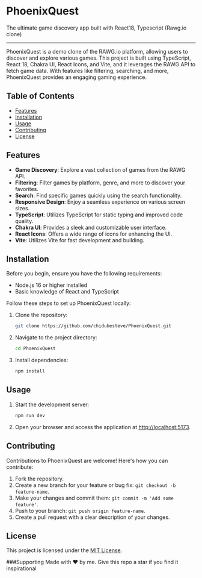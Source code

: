 # PhoenixQuest
The ultimate game discovery app built with React18, Typescript (Rawg.io clone)

---

PhoenixQuest is a demo clone of the RAWG.io platform, allowing users to discover and explore various games. This project is built using TypeScript, React 18, Chakra UI, React Icons, and Vite, and it leverages the RAWG API to fetch game data. With features like filtering, searching, and more, PhoenixQuest provides an engaging gaming experience.

## Table of Contents

- [Features](#features)
- [Installation](#installation)
- [Usage](#usage)
- [Contributing](#contributing)
- [License](#license)

## Features

- **Game Discovery**: Explore a vast collection of games from the RAWG API.
- **Filtering**: Filter games by platform, genre, and more to discover your favorites.
- **Search**: Find specific games quickly using the search functionality.
- **Responsive Design**: Enjoy a seamless experience on various screen sizes.
- **TypeScript**: Utilizes TypeScript for static typing and improved code quality.
- **Chakra UI**: Provides a sleek and customizable user interface.
- **React Icons**: Offers a wide range of icons for enhancing the UI.
- **Vite**: Utilizes Vite for fast development and building.

## Installation

Before you begin, ensure you have the following requirements:

- Node.js 16 or higher installed
- Basic knowledge of React and TypeScript

Follow these steps to set up PhoenixQuest locally:


1. Clone the repository:

   ```bash
   git clone https://github.com/chidubesteve/PhoenixQuest.git
   ```

2. Navigate to the project directory:

   ```bash
   cd PhoenixQuest
   ```

3. Install dependencies:

   ```bash
   npm install
   ```

## Usage

1. Start the development server:

   ```bash
   npm run dev
   ```

2. Open your browser and access the application at [http://localhost:5173](http://localhost:5173).

## Contributing

Contributions to PhoenixQuest are welcome! Here's how you can contribute:

1. Fork the repository.
2. Create a new branch for your feature or bug fix: `git checkout -b feature-name`.
3. Make your changes and commit them: `git commit -m 'Add some feature'`.
4. Push to your branch: `git push origin feature-name`.
5. Create a pull request with a clear description of your changes.

## License

This project is licensed under the [MIT License](LICENSE).

###Supporting
Made with ❤ by me. Give this repo a star if you find it inspirational

